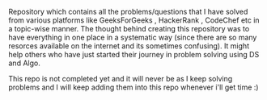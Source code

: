 Repository which contains all the problems/questions that I have solved from various platforms like GeeksForGeeks , HackerRank , CodeChef etc in a topic-wise manner. The thought behind creating this repository was to have everything in one place in a systematic way (since there are so many resorces available on the internet and its sometimes confusing). It might help others who have just started their journey in problem solving using DS and Algo.

This repo is not completed yet and it will never be as I keep solving problems and I will keep adding them into this repo whenever i'll get time :)
